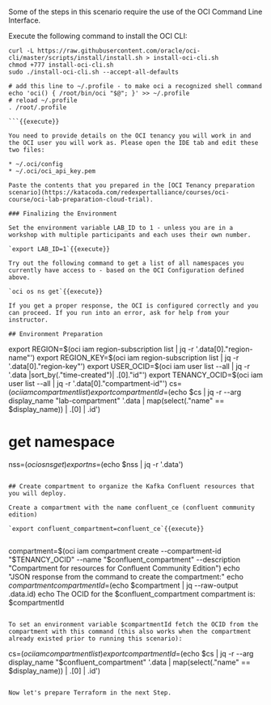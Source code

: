 Some of the steps in this scenario require the use of the OCI Command Line Interface. 

Execute the following command to install the OCI CLI:
```
curl -L https://raw.githubusercontent.com/oracle/oci-cli/master/scripts/install/install.sh > install-oci-cli.sh
chmod +777 install-oci-cli.sh
sudo ./install-oci-cli.sh --accept-all-defaults

# add this line to ~/.profile - to make oci a recognized shell command
echo 'oci() { /root/bin/oci "$@"; }' >> ~/.profile
# reload ~/.profile
. /root/.profile

```{{execute}}

You need to provide details on the OCI tenancy you will work in and the OCI user you will work as. Please open the IDE tab and edit these two files:

* ~/.oci/config
* ~/.oci/oci_api_key.pem

Paste the contents that you prepared in the [OCI Tenancy preparation scenario](https://katacoda.com/redexpertalliance/courses/oci-course/oci-lab-preparation-cloud-trial). 

### Finalizing the Environment 

Set the environment variable LAB_ID to 1 - unless you are in a workshop with multiple participants and each uses their own number.

`export LAB_ID=1`{{execute}}

Try out the following command to get a list of all namespaces you currently have access to - based on the OCI Configuration defined above.

`oci os ns get`{{execute}} 

If you get a proper response, the OCI is configured correctly and you can proceed. If you run into an error, ask for help from your instructor.

## Environment Preparation

```
export REGION=$(oci iam region-subscription list | jq -r '.data[0]."region-name"')
export REGION_KEY=$(oci iam region-subscription list | jq -r '.data[0]."region-key"')
export USER_OCID=$(oci iam user list --all | jq -r  '.data |sort_by(."time-created")| .[0]."id"')
export TENANCY_OCID=$(oci iam user list --all | jq -r  '.data[0]."compartment-id"') 
cs=$(oci iam compartment list)
export compartmentId=$(echo $cs | jq -r --arg display_name "lab-compartment" '.data | map(select(."name" == $display_name)) | .[0] | .id')

# get namespace
nss=$(oci os ns get)
export ns=$(echo $nss | jq -r '.data')

```{{execute}}

## Create compartment to organize the Kafka Confluent resources that you will deploy. 

Create a compartment with the name confluent_ce (confluent community edition)

`export confluent_compartment=confluent_ce`{{execute}}


```
compartment=$(oci iam compartment create --compartment-id "$TENANCY_OCID"  --name "$confluent_compartment" --description "Compartment for resources for Confluent Community Edition")
echo "JSON response from the command to create the compartment:"
echo $compartment
compartmentId=$(echo $compartment | jq --raw-output .data.id)
echo The OCID for the $confluent_compartment compartment is:  $compartmentId
```{{execute}}

To set an environment variable $compartmentId fetch the OCID from the compartment with this command (this also works when the compartment already existed prior to running this scenario):
```
cs=$(oci iam compartment list)
export compartmentId=$(echo $cs | jq -r --arg display_name "$confluent_compartment" '.data | map(select(."name" == $display_name)) | .[0] | .id')
```{{execute}}

Now let's prepare Terraform in the next Step.

